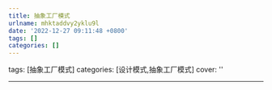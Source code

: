 ```yaml
---
title: 抽象工厂模式
urlname: mhktaddvy2yklu9l
date: '2022-12-27 09:11:48 +0800'
tags: []
categories: []
---
```


tags: [抽象工厂模式]
categories: [设计模式,抽象工厂模式]
cover: ''

---
